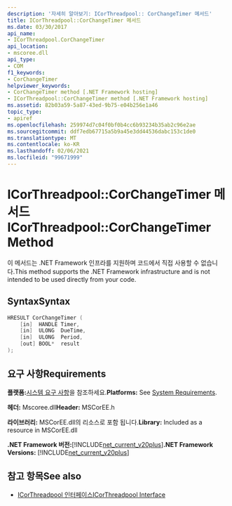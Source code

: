 ```yaml
---
description: '자세히 알아보기: ICorThreadpool:: CorChangeTimer 메서드'
title: ICorThreadpool::CorChangeTimer 메서드
ms.date: 03/30/2017
api_name:
- ICorThreadpool.CorChangeTimer
api_location:
- mscoree.dll
api_type:
- COM
f1_keywords:
- CorChangeTimer
helpviewer_keywords:
- CorChangeTimer method [.NET Framework hosting]
- ICorThreadpool::CorChangeTimer method [.NET Framework hosting]
ms.assetid: 82b03a59-5a87-43ed-9b75-e04b256e1a46
topic_type:
- apiref
ms.openlocfilehash: 259974d7c04f0bf0b4cc6b93234b35ab2c96e2ae
ms.sourcegitcommit: ddf7edb67715a5b9a45e3dd44536dabc153c1de0
ms.translationtype: MT
ms.contentlocale: ko-KR
ms.lasthandoff: 02/06/2021
ms.locfileid: "99671999"
---
```

# <a name="icorthreadpoolcorchangetimer-method"></a><span data-ttu-id="5f42a-103">ICorThreadpool::CorChangeTimer 메서드</span><span class="sxs-lookup"><span data-stu-id="5f42a-103">ICorThreadpool::CorChangeTimer Method</span></span>

<span data-ttu-id="5f42a-104">이 메서드는 .NET Framework 인프라를 지원하며 코드에서 직접 사용할 수 없습니다.</span><span class="sxs-lookup"><span data-stu-id="5f42a-104">This method supports the .NET Framework infrastructure and is not intended to be used directly from your code.</span></span>  
  
## <a name="syntax"></a><span data-ttu-id="5f42a-105">Syntax</span><span class="sxs-lookup"><span data-stu-id="5f42a-105">Syntax</span></span>  
  
```cpp  
HRESULT CorChangeTimer (  
    [in]  HANDLE Timer,
    [in]  ULONG  DueTime,
    [in]  ULONG  Period,  
    [out] BOOL*  result  
);  
```  
  
## <a name="requirements"></a><span data-ttu-id="5f42a-106">요구 사항</span><span class="sxs-lookup"><span data-stu-id="5f42a-106">Requirements</span></span>  

 <span data-ttu-id="5f42a-107">**플랫폼:**[시스템 요구 사항](../../get-started/system-requirements.md)을 참조하세요.</span><span class="sxs-lookup"><span data-stu-id="5f42a-107">**Platforms:** See [System Requirements](../../get-started/system-requirements.md).</span></span>  
  
 <span data-ttu-id="5f42a-108">**헤더:** Mscoree.dll</span><span class="sxs-lookup"><span data-stu-id="5f42a-108">**Header:** MSCorEE.h</span></span>  
  
 <span data-ttu-id="5f42a-109">**라이브러리:** MSCorEE.dll의 리소스로 포함 됩니다.</span><span class="sxs-lookup"><span data-stu-id="5f42a-109">**Library:** Included as a resource in MSCorEE.dll</span></span>  
  
 <span data-ttu-id="5f42a-110">**.NET Framework 버전:**[!INCLUDE[net_current_v20plus](../../../../includes/net-current-v20plus-md.md)]</span><span class="sxs-lookup"><span data-stu-id="5f42a-110">**.NET Framework Versions:** [!INCLUDE[net_current_v20plus](../../../../includes/net-current-v20plus-md.md)]</span></span>  
  
## <a name="see-also"></a><span data-ttu-id="5f42a-111">참고 항목</span><span class="sxs-lookup"><span data-stu-id="5f42a-111">See also</span></span>

- [<span data-ttu-id="5f42a-112">ICorThreadpool 인터페이스</span><span class="sxs-lookup"><span data-stu-id="5f42a-112">ICorThreadpool Interface</span></span>](icorthreadpool-interface.md)
